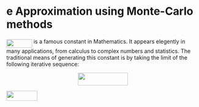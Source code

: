 # e Approximation using Monte-Carlo methods

<img src="/tex/ea58f7c7e035f339572ca09476e61916.svg?invert_in_darkmode&sanitize=true" align=middle width=67.01483084999998pt height=21.18721440000001pt/> is a famous constant in Mathematics. It appears elegently in many applications, from calculus to complex numbers and statistics. The traditional means of generating this constant is by taking the limit of the following iterative sequence:

<p align="center"><img src="/tex/102b28bfcf19559a4a5d5b0b0a69a67c.svg?invert_in_darkmode&sanitize=true" align=middle width=129.81290355pt height=32.990165999999995pt/></p>

<img src="/tex/3313d4929db855721b12ce02c1e7358c.svg?invert_in_darkmode&sanitize=true" align=middle width=81.32024339999998pt height=26.76175259999998pt/>
